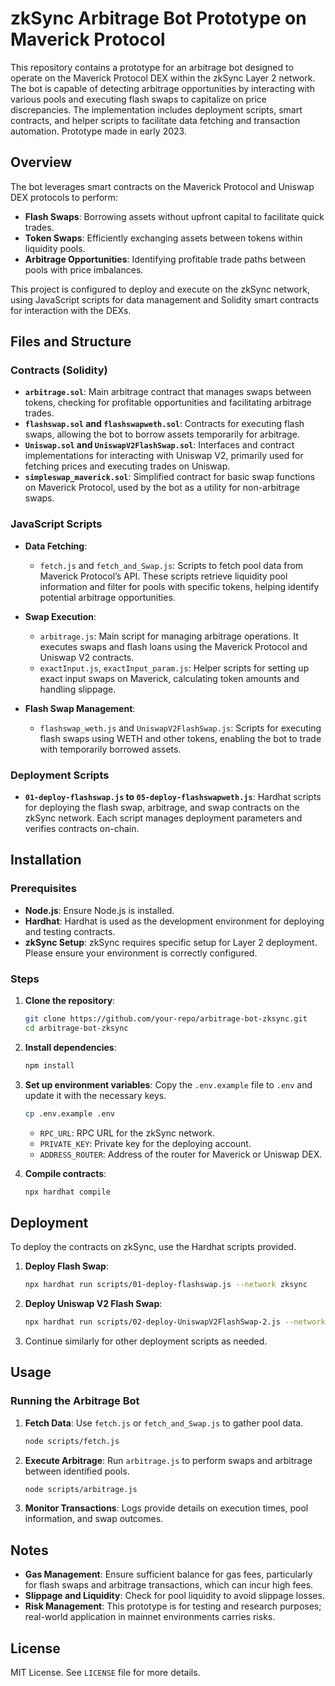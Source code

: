 
# zkSync Arbitrage Bot Prototype on Maverick Protocol

This repository contains a prototype for an arbitrage bot designed to operate on the Maverick Protocol DEX within the zkSync Layer 2 network. The bot is capable of detecting arbitrage opportunities by interacting with various pools and executing flash swaps to capitalize on price discrepancies. The implementation includes deployment scripts, smart contracts, and helper scripts to facilitate data fetching and transaction automation.
Prototype made in early 2023.

## Overview

The bot leverages smart contracts on the Maverick Protocol and Uniswap DEX protocols to perform:
- **Flash Swaps**: Borrowing assets without upfront capital to facilitate quick trades.
- **Token Swaps**: Efficiently exchanging assets between tokens within liquidity pools.
- **Arbitrage Opportunities**: Identifying profitable trade paths between pools with price imbalances.

This project is configured to deploy and execute on the zkSync network, using JavaScript scripts for data management and Solidity smart contracts for interaction with the DEXs.

## Files and Structure

### Contracts (Solidity)

- **`arbitrage.sol`**: Main arbitrage contract that manages swaps between tokens, checking for profitable opportunities and facilitating arbitrage trades.
- **`flashswap.sol` and `flashswapweth.sol`**: Contracts for executing flash swaps, allowing the bot to borrow assets temporarily for arbitrage.
- **`Uniswap.sol` and `UniswapV2FlashSwap.sol`**: Interfaces and contract implementations for interacting with Uniswap V2, primarily used for fetching prices and executing trades on Uniswap.
- **`simpleswap_maverick.sol`**: Simplified contract for basic swap functions on Maverick Protocol, used by the bot as a utility for non-arbitrage swaps.

### JavaScript Scripts

- **Data Fetching**:
  - `fetch.js` and `fetch_and_Swap.js`: Scripts to fetch pool data from Maverick Protocol’s API. These scripts retrieve liquidity pool information and filter for pools with specific tokens, helping identify potential arbitrage opportunities.
  
- **Swap Execution**:
  - `arbitrage.js`: Main script for managing arbitrage operations. It executes swaps and flash loans using the Maverick Protocol and Uniswap V2 contracts.
  - `exactInput.js`, `exactInput_param.js`: Helper scripts for setting up exact input swaps on Maverick, calculating token amounts and handling slippage.

- **Flash Swap Management**:
  - `flashswap_weth.js` and `UniswapV2FlashSwap.js`: Scripts for executing flash swaps using WETH and other tokens, enabling the bot to trade with temporarily borrowed assets.

### Deployment Scripts

- **`01-deploy-flashswap.js` to `05-deploy-flashswapweth.js`**: Hardhat scripts for deploying the flash swap, arbitrage, and swap contracts on the zkSync network. Each script manages deployment parameters and verifies contracts on-chain.

## Installation

### Prerequisites

- **Node.js**: Ensure Node.js is installed.
- **Hardhat**: Hardhat is used as the development environment for deploying and testing contracts.
- **zkSync Setup**: zkSync requires specific setup for Layer 2 deployment. Please ensure your environment is correctly configured.

### Steps

1. **Clone the repository**:
   ```bash
   git clone https://github.com/your-repo/arbitrage-bot-zksync.git
   cd arbitrage-bot-zksync
   ```

2. **Install dependencies**:
   ```bash
   npm install
   ```

3. **Set up environment variables**:
   Copy the `.env.example` file to `.env` and update it with the necessary keys.
   ```bash
   cp .env.example .env
   ```
   - `RPC_URL`: RPC URL for the zkSync network.
   - `PRIVATE_KEY`: Private key for the deploying account.
   - `ADDRESS_ROUTER`: Address of the router for Maverick or Uniswap DEX.

4. **Compile contracts**:
   ```bash
   npx hardhat compile
   ```

## Deployment

To deploy the contracts on zkSync, use the Hardhat scripts provided.

1. **Deploy Flash Swap**:
   ```bash
   npx hardhat run scripts/01-deploy-flashswap.js --network zksync
   ```

2. **Deploy Uniswap V2 Flash Swap**:
   ```bash
   npx hardhat run scripts/02-deploy-UniswapV2FlashSwap-2.js --network zksync
   ```

3. Continue similarly for other deployment scripts as needed.

## Usage

### Running the Arbitrage Bot

1. **Fetch Data**:
   Use `fetch.js` or `fetch_and_Swap.js` to gather pool data.
   ```bash
   node scripts/fetch.js
   ```

2. **Execute Arbitrage**:
   Run `arbitrage.js` to perform swaps and arbitrage between identified pools.
   ```bash
   node scripts/arbitrage.js
   ```

3. **Monitor Transactions**:
   Logs provide details on execution times, pool information, and swap outcomes.

## Notes

- **Gas Management**: Ensure sufficient balance for gas fees, particularly for flash swaps and arbitrage transactions, which can incur high fees.
- **Slippage and Liquidity**: Check for pool liquidity to avoid slippage losses.
- **Risk Management**: This prototype is for testing and research purposes; real-world application in mainnet environments carries risks.

## License

MIT License. See `LICENSE` file for more details.
